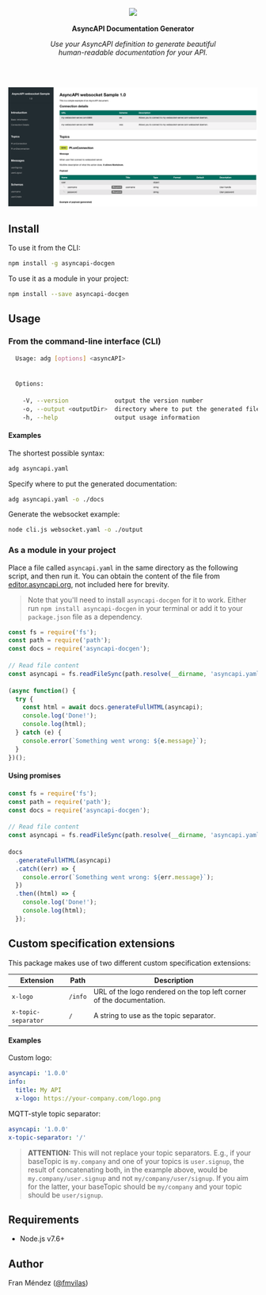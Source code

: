 <p align="center"><img src="logo.png"></p>
<p align="center">
  <strong>AsyncAPI Documentation Generator</strong>
</p>
<p align="center">
  <em>Use your AsyncAPI definition to generate beautiful<br>human-readable documentation for your API.</em>
</p>
<br><br>

![](screenshot.png)

## Install

To use it from the CLI:

```bash
npm install -g asyncapi-docgen
```

To use it as a module in your project:

```bash
npm install --save asyncapi-docgen
```

## Usage

### From the command-line interface (CLI)

```bash
  Usage: adg [options] <asyncAPI>


  Options:

    -V, --version             output the version number
    -o, --output <outputDir>  directory where to put the generated files (defaults to current directory)
    -h, --help                output usage information
```

#### Examples

The shortest possible syntax:
```bash
adg asyncapi.yaml
```

Specify where to put the generated documentation:
```bash
adg asyncapi.yaml -o ./docs
```

Generate the websocket example:
```bash
node cli.js websocket.yaml -o ./output
```

### As a module in your project

Place a file called `asyncapi.yaml` in the same directory as the following script, and then run it. You can obtain the content of the file from [editor.asyncapi.org](https://editor.asyncapi.org), not included here for brevity.

> Note that you'll need to install `asyncapi-docgen` for it to work. Either run `npm install asyncapi-docgen` in your terminal or add it to your `package.json` file as a dependency.

```js
const fs = require('fs');
const path = require('path');
const docs = require('asyncapi-docgen');

// Read file content
const asyncapi = fs.readFileSync(path.resolve(__dirname, 'asyncapi.yaml'), 'utf8');

(async function() {
  try {
    const html = await docs.generateFullHTML(asyncapi);
    console.log('Done!');
    console.log(html);
  } catch (e) {
    console.error(`Something went wrong: ${e.message}`);
  }
})();
```

#### Using promises

```js
const fs = require('fs');
const path = require('path');
const docs = require('asyncapi-docgen');

// Read file content
const asyncapi = fs.readFileSync(path.resolve(__dirname, 'asyncapi.yaml'), 'utf8');

docs
  .generateFullHTML(asyncapi)
  .catch((err) => {
    console.error(`Something went wrong: ${err.message}`);
  })
  .then((html) => {
    console.log('Done!');
    console.log(html);
  });
```

## Custom specification extensions

This package makes use of two different custom specification extensions:

|Extension|Path|Description|
|---------|----|-----------|
|`x-logo`|`/info`|URL of the logo rendered on the top left corner of the documentation.|
|`x-topic-separator`|`/`|A string to use as the topic separator.|

#### Examples

Custom logo:

```yaml
asyncapi: '1.0.0'
info:
  title: My API
  x-logo: https://your-company.com/logo.png
```

MQTT-style topic separator:

```yaml
asyncapi: '1.0.0'
x-topic-separator: '/'
```

> **ATTENTION:** This will not replace your topic separators. E.g., if your baseTopic is `my.company` and one of your topics is `user.signup`, the result of concatenating both, in the example above, would be `my.company/user.signup` and not `my/company/user/signup`. If you aim for the latter, your baseTopic should be `my/company` and your topic should be `user/signup`.

## Requirements

* Node.js v7.6+

## Author

Fran Méndez ([@fmvilas](http://twitter.com/fmvilas))
